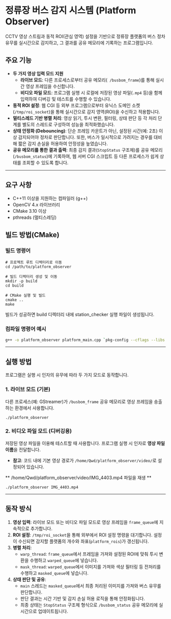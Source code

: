 # 정류장 버스 감지 시스템 (Platform Observer)

CCTV 영상 스트림과 동적 ROI(관심 영역) 설정을 기반으로 정류장 플랫폼의 버스 정차 유무를 실시간으로 감지하고, 그 결과를 공유 메모리에 기록하는 프로그램입니다.

## 주요 기능

-   **두 가지 영상 입력 모드 지원**
    -   **라이브 모드**: 다른 프로세스로부터 공유 메모리(` /busbom_frame`)를 통해 실시간 영상 프레임을 수신합니다.
    -   **비디오 파일 모드**: 프로그램 실행 시 로컬에 저장된 영상 파일(`.mp4` 등)을 함께 입력하여 디버깅 및 테스트를 수행할 수 있습니다.
-   **동적 ROI 설정**: 웹 CGI 등 외부 프로그램으로부터 유닉스 도메인 소켓(`/tmp/roi_socket`)을 통해 실시간으로 감지 영역(ROI)을 수신하고 적용합니다.
-   **멀티스레드 기반 병렬 처리**: 영상 읽기, 투시 변환, 필터링, 상태 판단 등 각 처리 단계를 별도의 스레드로 구성하여 성능을 최적화했습니다.
-   **상태 안정화 (Debouncing)**: 단순 프레임 카운트가 아닌, 설정된 시간(예: 2초) 이상 감지되어야 정차로 판단합니다. 또한, 버스가 일시적으로 가려지는 경우를 대비해 짧은 감지 손실을 허용하여 안정성을 높였습니다.
-   **공유 메모리를 통한 결과 출력**: 최종 감지 결과(`StopStatus` 구조체)를 공유 메모리(`/busbom_status`)에 기록하여, 웹 서버 CGI 스크립트 등 다른 프로세스가 쉽게 상태를 조회할 수 있도록 합니다.

---

## 요구 사항
-   C++11 이상을 지원하는 컴파일러 (g++)
-   OpenCV 4.x 라이브러리
-   CMake 3.10 이상
-   pthreads (멀티스레딩)

## 빌드 방법(CMake)

### 빌드 명령어
```
# 프로젝트 루트 디렉터리로 이동
cd /path/to/platform_observer

# 빌드 디렉터리 생성 및 이동
mkdir -p build
cd build

# CMake 실행 및 빌드
cmake ..
make
```

빌드가 성공하면 build 디렉터리 내에 station_checker 실행 파일이 생성됩니다.

### 컴파일 명령어 예시

```bash
g++ -o platform_observer platform_main.cpp `pkg-config --cflags --libs opencv4` -std=c++11 -pthread
```

---

## 실행 방법

프로그램은 실행 시 인자의 유무에 따라 두 가지 모드로 동작합니다.

### 1. 라이브 모드 (기본)

다른 프로세스(예: GStreamer)가 `/busbom_frame` 공유 메모리로 영상 프레임을 송출하는 환경에서 사용합니다.

```./platform_observer```


### 2. 비디오 파일 모드 (디버깅용)

저장된 영상 파일을 이용해 테스트할 때 사용합니다. 프로그램 실행 시 인자로 **영상 파일 이름**을 전달합니다.

-   **참고**: 코드 내에 기본 영상 경로가 `/home/Qwd/platform_observer/video/`로 설정되어 있습니다.

** /home/Qwd/platform_observer/video/IMG_4403.mp4 파일을 재생 **

```./platform_observer IMG_4403.mp4```

---

## 동작 방식

1.  **영상 입력**: 라이브 모드 또는 비디오 파일 모드로 영상 프레임을 `frame_queue`에 지속적으로 추가합니다.
2.  **ROI 설정**: `/tmp/roi_socket`을 통해 외부에서 ROI 설정 명령을 대기합니다. 설정이 수신되면 감지할 플랫폼의 개수와 좌표(`platform_rois`)가 갱신됩니다.
3.  **병렬 처리**:
    -   `warp_thread`: `frame_queue`에서 프레임을 가져와 설정된 ROI에 맞춰 투시 변환을 수행하고 `warped_queue`에 넣습니다.
    -   `mask_thread`: `warped_queue`에서 이미지를 가져와 색상 필터링 등 전처리를 수행하고 `masked_queue`에 넣습니다.
4.  **상태 판단 및 공유**:
    -   `main` 스레드는 `masked_queue`에서 최종 처리된 이미지를 가져와 버스 유무를 판단합니다.
    -   판단 결과는 시간 기반 및 감지 손실 허용 로직을 통해 안정화됩니다.
    -   최종 상태는 `StopStatus` 구조체 형식으로 `/busbom_status` 공유 메모리에 실시간으로 업데이트됩니다.
